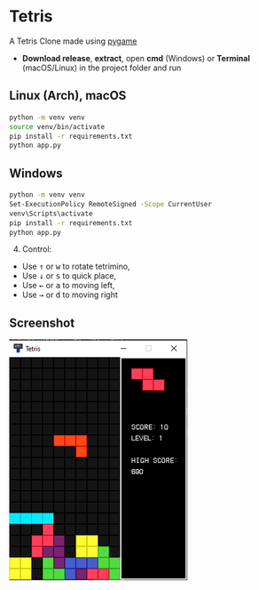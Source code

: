 # Tetris

A Tetris Clone made using [pygame](https://www.bing.com/ck/a?!&&p=74e1266fc3ffab59e47fe701f66be7a0949ca5812d3cd7e68642a743535fddedJmltdHM9MTczMjQ5MjgwMA&ptn=3&ver=2&hsh=4&fclid=3847e616-8fde-65b6-3f9c-f3018ecc6493&psq=pygame&u=a1aHR0cHM6Ly93d3cucHlnYW1lLm9yZy9kb2NzLw&ntb=1)

- **Download release**, **extract**, open **cmd** (Windows) or **Terminal** (macOS/Linux) in the project folder and run

## Linux (Arch), macOS

```sh
python -m venv venv
source venv/bin/activate
pip install -r requirements.txt
python app.py
```

## Windows

```sh
python -m venv venv
Set-ExecutionPolicy RemoteSigned -Scope CurrentUser
venv\Scripts\activate
pip install -r requirements.txt
python app.py
```

4. Control: 
  - Use <kbd>&uarr;</kbd> or <kbd>w</kbd> to rotate tetrimino, 
  - Use <kbd>&darr;</kbd> or <kbd>s</kbd> to quick place,
  - Use <kbd>&larr;</kbd> or <kbd>a</kbd> to moving left,
  - Use <kbd>&rarr;</kbd> or <kbd>d</kbd> to moving right

## Screenshot

![screenshot](assets/images/screenshot_1.png)
